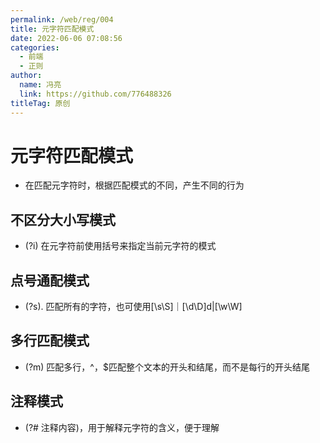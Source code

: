 ```yaml
---
permalink: /web/reg/004
title: 元字符匹配模式
date: 2022-06-06 07:08:56
categories: 
  - 前端
  - 正则
author: 
  name: 冯亮
  link: https://github.com/776488326
titleTag: 原创
---
```


# 元字符匹配模式

- 在匹配元字符时，根据匹配模式的不同，产生不同的行为

## 不区分大小写模式

- (?i) 在元字符前使用括号来指定当前元字符的模式

## 点号通配模式

- (?s). 匹配所有的字符，也可使用[\s\S]｜[\d\D]d|[\w\W]

## 多行匹配模式

- (?m) 匹配多行，^，$匹配整个文本的开头和结尾，而不是每行的开头结尾

## 注释模式

- (?# 注释内容)，用于解释元字符的含义，便于理解


